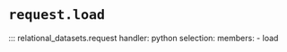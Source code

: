 # `request.load`

::: relational_datasets.request
    handler: python
    selection:
      members:
        - load
